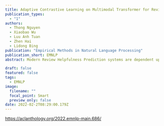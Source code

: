```yaml
---
title: Adaptive Contrastive Learning on Multimodal Transformer for Review Helpfulness Prediction
publication_types:
  - "1"
authors:
  - Thong Nguyen
  - Xiaobao Wu
  - Luu Anh Tuan
  - Zhen Hai
  - Lidong Bing
publication: "Empirical Methods in Natural Language Processing"
publication_short: EMNLP
abstract: Modern Review Helpfulness Prediction systems are dependent upon multiple modalities, typically texts and images. Unfortunately, those contemporary approaches pay scarce attention to polish representations of cross-modal relations and tend to suffer from inferior optimization. This might cause harm to model’s predictions in numerous cases. To overcome the aforementioned issues, we propose Multi-modal Contrastive Learning for Multimodal Review Helpfulness Prediction (MRHP) problem, concentrating on mutual information between input modalities to explicitly elaborate cross-modal relations. In addition, we introduce Adaptive Weighting scheme for our contrastive learning approach in order to increase flexibility in optimization. Lastly, we propose Multimodal Interaction module to address the unalignment nature of multimodal data, thereby assisting the model in producing more reasonable multimodal representations. Experimental results show that our method outperforms prior baselines and achieves state-of-the-art results on two publicly available benchmark datasets for MRHP problem.

draft: false
featured: false
tags:
  - EMNLP
image:
  filename: ""
  focal_point: Smart
  preview_only: false
date: 2022-02-2T08:29:00.179Z
---
```

https://aclanthology.org/2022.emnlp-main.686/